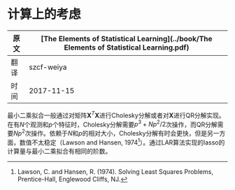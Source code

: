 # 计算上的考虑

| 原文   | [The Elements of Statistical Learning](../book/The Elements of Statistical Learning.pdf) |
| ---- | ---------------------------------------- |
| 翻译   | szcf-weiya                               |
| 时间   | 2017-11-15                    |

最小二乘拟合一般通过对矩阵$\mathbf X^T\mathbf X$进行Cholesky分解或者对$\mathbf X$进行QR分解实现。在有$N$个观测和$p$个特征时，Cholesky分解需要$p^3+Np^2/2$次操作，而QR分解需要$Np^2$次操作。依赖于$N$和$p$的相对大小，Cholesky分解有时会更快，但是另一方面，数值不太稳定（Lawson and Hansen, 1974[^1]）。通过LAR算法实现的lasso的计算量与最小二乘拟合有相同的阶数。

[^1]: Lawson, C. and Hansen, R. (1974). Solving Least Squares Problems, Prentice-Hall, Englewood Cliffs, NJ.

